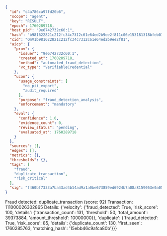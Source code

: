 ```json
{
  "id": "c4a786ca97fd20b6",
  "scope": "agent",
  "key": "RESULT",
  "epoch": 1760289718,
  "host_pid": "9e6742732c60:1",
  "hash": "b981622821c212fc34c7312c61e64ed2b9ee2f811c06e153181318bfeb01be40",
  "cid": "QmV1b981622821c212fc34c7312c61e64ed2b9ee2f81",
  "aicp": {
    "prov": {
      "issuer": "9e6742732c60:1",
      "created_at": 1760289718,
      "method": "automated_fraud_detection",
      "vc_type": "VerifiableCredential"
    },
    "ucon": {
      "usage_constraints": [
        "no_pii_export",
        "audit_required"
      ],
      "purpose": "fraud_detection_analysis",
      "enforcement": "mandatory"
    },
    "eval": {
      "confidence": 1.0,
      "evidence_count": 0,
      "review_status": "pending",
      "evaluated_at": 1760289718
    }
  },
  "sources": [],
  "edges": [],
  "metrics": {},
  "thresholds": {},
  "tags": [
    "fraud",
    "duplicate_transaction",
    "risk_critical"
  ],
  "sig": "f460bf7333a7ba43ad4b14ad9a1a0be673859ed6924b7a08a8159053e0a05a08"
}
```

Fraud detected: duplicate_transaction (score: 92)
Transaction: 111000026302865
Details: {'velocity': {'fraud_detected': True, 'risk_score': 100, 'details': {'transaction_count': 131, 'threshold': 50, 'total_amount': 39373884, 'amount_threshold': 10000000}}, 'duplicate': {'fraud_detected': True, 'risk_score': 85, 'details': {'duplicate_count': 130, 'first_seen': 1760285763, 'matching_hash': '15ebb46c9afca80b'}}}